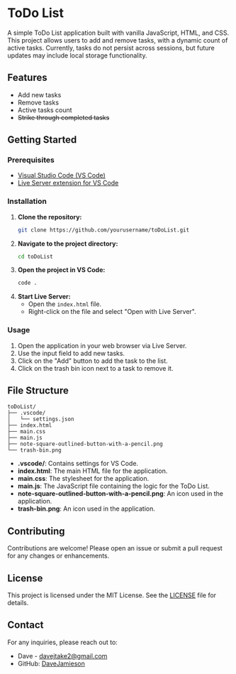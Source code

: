 # ToDo List

A simple ToDo List application built with vanilla JavaScript, HTML, and CSS. This project allows users to add and remove tasks, with a dynamic count of active tasks. Currently, tasks do not persist across sessions, but future updates may include local storage functionality.

## Features

- Add new tasks
- Remove tasks
- Active tasks count
- ~~Strike through completed tasks~~

## Getting Started

### Prerequisites

- [Visual Studio Code (VS Code)](https://code.visualstudio.com/)
- [Live Server extension for VS Code](https://marketplace.visualstudio.com/items?itemName=ritwickdey.LiveServer)

### Installation

1. **Clone the repository:**
    ```sh
    git clone https://github.com/yourusername/toDoList.git
    ```
2. **Navigate to the project directory:**
    ```sh
    cd toDoList
    ```
3. **Open the project in VS Code:**
    ```sh
    code .
    ```
4. **Start Live Server:**
    - Open the `index.html` file.
    - Right-click on the file and select "Open with Live Server".

### Usage

1. Open the application in your web browser via Live Server.
2. Use the input field to add new tasks.
3. Click on the "Add" button to add the task to the list.
4. Click on the trash bin icon next to a task to remove it.

## File Structure
```plaintext
toDoList/
├── .vscode/
│   └── settings.json
├── index.html
├── main.css
├── main.js
├── note-square-outlined-button-with-a-pencil.png
└── trash-bin.png
```

- **.vscode/**: Contains settings for VS Code.
- **index.html**: The main HTML file for the application.
- **main.css**: The stylesheet for the application.
- **main.js**: The JavaScript file containing the logic for the ToDo List.
- **note-square-outlined-button-with-a-pencil.png**: An icon used in the application.
- **trash-bin.png**: An icon used in the application.

## Contributing

Contributions are welcome! Please open an issue or submit a pull request for any changes or enhancements.

## License

This project is licensed under the MIT License. See the [LICENSE](LICENSE) file for details.

## Contact

For any inquiries, please reach out to:

- Dave - [davejtake2@gmail.com](mailto:davejtake2@gmail.com)
- GitHub: [DaveJamieson](https://github.com/DaveJamieson)
